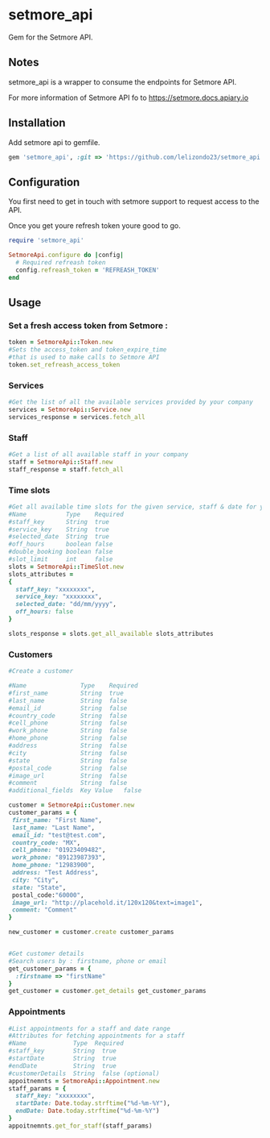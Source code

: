 # setmore_api

Gem for the Setmore API.

## Notes

setmore_api is a wrapper to consume the endpoints for Setmore API.

For more information of Setmore API fo to https://setmore.docs.apiary.io

## Installation
Add setmore api to gemfile.
```ruby
gem 'setmore_api', :git => 'https://github.com/lelizondo23/setmore_api.git'
```

## Configuration

You first need to get in touch with setmore support to request access to the API.

Once you get youre refresh token youre good to go.

```ruby
require 'setmore_api'

SetmoreApi.configure do |config|
  # Required refreash token
  config.refreash_token = 'REFREASH_TOKEN'
end
```

## Usage

### Set a fresh access token from Setmore :

```ruby
token = SetmoreApi::Token.new
#Sets the access_token and token_expire_time
#that is used to make calls to Setmore API
token.set_refreash_access_token
```
### Services

```ruby
#Get the list of all the available services provided by your company
services = SetmoreApi::Service.new
services_response = services.fetch_all
```

### Staff

```ruby
#Get a list of all available staff in your company
staff = SetmoreApi::Staff.new
staff_response = staff.fetch_all
```

### Time slots

```ruby
#Get all available time slots for the given service, staff & date for your company
#Name			Type	Required
#staff_key		String	true
#service_key	String	true
#selected_date	String	true
#off_hours		boolean	false
#double_booking	boolean	false
#slot_limit		int		false
slots = SetmoreApi::TimeSlot.new
slots_attributes = 
{
  staff_key: "xxxxxxxx",      
  service_key: "xxxxxxxx",    
  selected_date: "dd/mm/yyyy",
  off_hours: false
}

slots_response = slots.get_all_available slots_attributes
```

### Customers

```ruby
#Create a customer

#Name				Type	Required
#first_name			String	true
#last_name			String	false
#email_id			String	false
#country_code		String	false
#cell_phone			String	false
#work_phone			String	false
#home_phone			String	false
#address			String	false
#city				String	false
#state				String	false
#postal_code		String	false
#image_url			String	false
#comment			String	false
#additional_fields	Key Value	false

customer = SetmoreApi::Customer.new
customer_params = {
 first_name: "First Name",
 last_name: "Last Name",
 email_id: "test@test.com",
 country_code: "MX",
 cell_phone: "01923409482",
 work_phone: "89123987393",
 home_phone: "12983900",
 address: "Test Address",
 city: "City",
 state: "State",
 postal_code:"60000",
 image_url: "http://placehold.it/120x120&text=image1",
 comment: "Comment"
}

new_customer = customer.create customer_params


#Get customer details
#Search users by : firstname, phone or email
get_customer_params = {
  :firstname => "firstName"
}
get_customer = customer.get_details get_customer_params
```

### Appointments

```ruby
#List appointments for a staff and date range
#Attributes for fetching appointments for a staff
#Name             Type  Required
#staff_key        String  true
#startDate        String  true
#endDate          String  true
#customerDetails  String  false (optional)
appoitnemnts = SetmoreApi::Appointment.new
staff_params = {
  staff_key: "xxxxxxxx", 
  startDate: Date.today.strftime("%d-%m-%Y"),
  endDate: Date.today.strftime("%d-%m-%Y") 
}
appoitnemnts.get_for_staff(staff_params)
```
